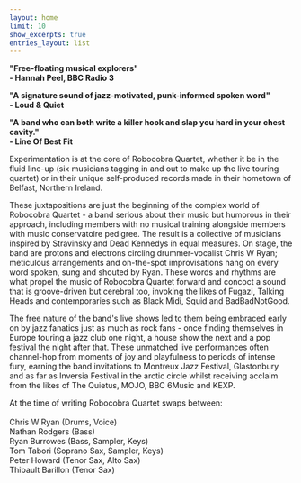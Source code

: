 ```yaml
---
layout: home
limit: 10
show_excerpts: true
entries_layout: list
---
```

**"Free-floating musical explorers"<br>- Hannah Peel, BBC Radio 3**  

**"A signature sound of jazz-motivated, punk-informed spoken word"<br>- Loud & Quiet**  

**"A band who can both write a killer hook and slap you hard in your chest cavity."<br>- Line Of Best Fit**  

Experimentation is at the core of Robocobra Quartet, whether it be in the fluid line-up (six musicians tagging in and out to make up the live touring quartet) or in their unique self-produced records made in their hometown of Belfast, Northern Ireland.

These juxtapositions are just the beginning of the complex world of Robocobra Quartet - a band serious about their music but humorous in their approach, including members with no musical training alongside members with music conservatoire pedigree. The result is a collective of musicians inspired by Stravinsky and Dead Kennedys in equal measures. On stage, the band are protons and electrons circling drummer-vocalist Chris W Ryan; meticulous arrangements and on-the-spot improvisations hang on every word spoken, sung and shouted by Ryan. These words and rhythms are what propel the music of Robocobra Quartet forward and concoct a sound that is groove-driven but cerebral too, invoking the likes of Fugazi, Talking Heads and contemporaries such as Black Midi, Squid and BadBadNotGood.

The free nature of the band's live shows led to them being embraced early on by jazz fanatics just as much as rock fans - once finding themselves in Europe touring a jazz club one night, a house show the next and a pop festival the night after that. These unmatched live performances often channel-hop from moments of joy and playfulness to periods of intense fury, earning the band invitations to Montreux Jazz Festival, Glastonbury and as far as Inversia Festival in the arctic circle whilst receiving acclaim from the likes of The Quietus, MOJO, BBC 6Music and KEXP.

At the time of writing Robocobra Quartet swaps between:  
<br>
Chris W Ryan (Drums, Voice)  
Nathan Rodgers (Bass)  
Ryan Burrowes (Bass, Sampler, Keys)  
Tom Tabori (Soprano Sax, Sampler, Keys)  
Peter Howard (Tenor Sax, Alto Sax)  
Thibault Barillon (Tenor Sax)  
